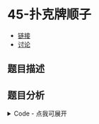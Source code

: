 # 45-扑克牌顺子

- [链接](https://www.nowcoder.com/practice/762836f4d43d43ca9deb273b3de8e1f4)
- [讨论](https://www.nowcoder.com/questionTerminal/762836f4d43d43ca9deb273b3de8e1f4)

## 题目描述

## 题目分析

<details>
<summary>Code - 点我可展开</summary>

<<<@/books/code/jz/45.cpp

</details>

